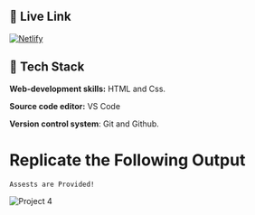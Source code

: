



## 🔗 Live Link
 [![Netlify](https://img.shields.io/badge/netlify-%23000000.svg?style=for-the-badge&logo=netlify&logoColor=#00C7B7)](https://real-estate-dj.netlify.app)
 
 ## 🔗 Tech Stack

**Web-development skills:** HTML and Css.

**Source code editor:** VS Code

**Version control system**: Git and Github.
 
# Replicate the Following Output

`Assests are Provided!`

![Project 4](./Real%20Estate%20-%20Desktop.png)

